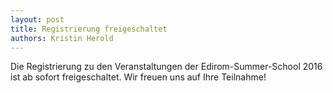 ```yaml
---
layout: post
title: Registrierung freigeschaltet
authors: Kristin Herold
---
```


Die Registrierung zu den Veranstaltungen der Edirom-Summer-School 2016 ist 
ab sofort freigeschaltet. Wir freuen uns auf Ihre Teilnahme!
